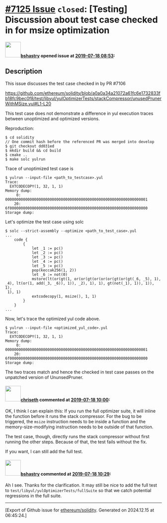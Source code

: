 # [\#7125 Issue](https://github.com/ethereum/solidity/issues/7125) `closed`: [Testing] Discussion about test case checked in for msize optimization

#### <img src="https://avatars.githubusercontent.com/u/2388185?v=4" width="50">[bshastry](https://github.com/bshastry) opened issue at [2019-07-18 08:53](https://github.com/ethereum/solidity/issues/7125):

## Description

This issue discusses the test case checked in by PR #7106 

https://github.com/ethereum/solidity/blob/a0a0a34a21072a61fc6e1732833fb18fc9bec0f8/test/libyul/yulOptimizerTests/stackCompressor/unusedPrunerWithMSize.yul#L1-L20

This test case does not demonstrate a difference in yul execution traces between unoptimized and optimized versions.

Reproduction:

```
$ cd solidity
// One commit hash before the referenced PR was merged into develop
$ git checkout dd031ed
$ mkdir build && cd build
$ cmake ..
$ make solc yulrun
```

Trace of unoptimized test case is
```
$ yulrun --input-file <path_to_testcase>.yul
Trace:
  EXTCODECOPY(1, 32, 1, 1)
Memory dump:
     0: 0000000000000000000000000000000000000000000000000000000000000001
    20: 6f00000000000000000000000000000000000000000000000000000000000000
Storage dump:
```

Let's optimize the test case using solc
```
$ solc --strict-assembly --optimize <path_to_test_case>.yul
...
    code {
        {
            let _1 := pc()
            let _2 := pc()
            let _3 := pc()
            let _4 := pc()
            let _5 := pc()
            pop(keccak256(1, 2))
            let _6 := not(0)
            mstore(lt(or(gt(1, or(or(gt(or(or(or(gt(or(gt(_6, _5), 1), 
_4), lt(or(1, add(_3, _6)), 1)), _2), 1), 1), gt(not(_1), 1)), 1)), 1),
 1), 1)
            extcodecopy(1, msize(), 1, 1)
        }
    }
...
```

Now, let's trace the optimized yul code above.

```
$ yulrun --input-file <optimized_yul_code>.yul
Trace:
  EXTCODECOPY(1, 32, 1, 1)
Memory dump:
     0: 0000000000000000000000000000000000000000000000000000000000000001
    20: 6f00000000000000000000000000000000000000000000000000000000000000
Storage dump:
```

The two traces match and hence the checked in test case passes on the unpatched version of UnunsedPruner.

#### <img src="https://avatars.githubusercontent.com/u/9073706?v=4" width="50">[chriseth](https://github.com/chriseth) commented at [2019-07-18 10:00](https://github.com/ethereum/solidity/issues/7125#issuecomment-512750578):

OK, I think I can explain this: If you run the full optimizer suite, it will inline the function before it runs the stack compressor. For the bug to be triggered, the `msize` instruction needs to be inside a function and the memory-size-modifying instruction needs to be outside of that function.

The test case, though, directly runs the stack compressor without first running the other steps. Because of that, the test fails without the fix.

If you want, I can still add the full test.

#### <img src="https://avatars.githubusercontent.com/u/2388185?v=4" width="50">[bshastry](https://github.com/bshastry) commented at [2019-07-18 10:29](https://github.com/ethereum/solidity/issues/7125#issuecomment-512760039):

Ah I see. Thanks for the clarification. It may still be nice to add the full test to `test/libyul/yulOptimizerTests/fullSuite` so that we catch potential regressions in the full suite.


-------------------------------------------------------------------------------



[Export of Github issue for [ethereum/solidity](https://github.com/ethereum/solidity). Generated on 2024.12.15 at 06:45:24.]
